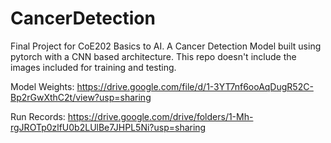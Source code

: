 # CancerDetection

Final Project for CoE202 Basics to AI. A Cancer Detection Model built using pytorch with a CNN based architecture. This repo doesn't include the images included for training and testing.

Model Weights: https://drive.google.com/file/d/1-3YT7nf6ooAqDugR52C-Bp2rGwXthC2t/view?usp=sharing

Run Records: https://drive.google.com/drive/folders/1-Mh-rgJROTp0zlfU0b2LUlBe7JHPL5Ni?usp=sharing
